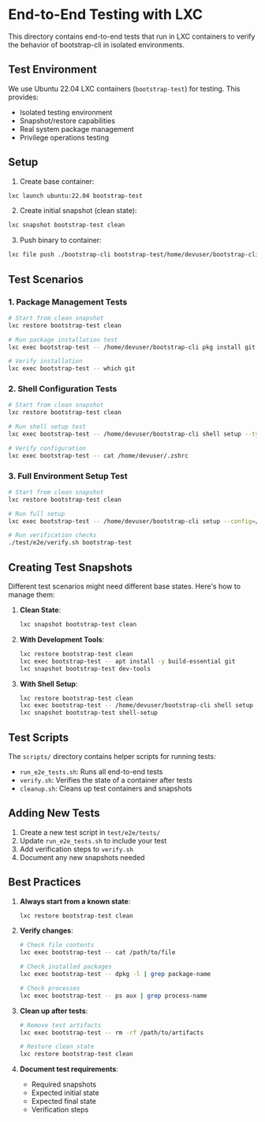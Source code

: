 # End-to-End Testing with LXC

This directory contains end-to-end tests that run in LXC containers to verify the behavior of bootstrap-cli in isolated environments.

## Test Environment

We use Ubuntu 22.04 LXC containers (`bootstrap-test`) for testing. This provides:
- Isolated testing environment
- Snapshot/restore capabilities
- Real system package management
- Privilege operations testing

## Setup

1. Create base container:
```bash
lxc launch ubuntu:22.04 bootstrap-test
```

2. Create initial snapshot (clean state):
```bash
lxc snapshot bootstrap-test clean
```

3. Push binary to container:
```bash
lxc file push ./bootstrap-cli bootstrap-test/home/devuser/bootstrap-cli --mode=755
```

## Test Scenarios

### 1. Package Management Tests
```bash
# Start from clean snapshot
lxc restore bootstrap-test clean

# Run package installation test
lxc exec bootstrap-test -- /home/devuser/bootstrap-cli pkg install git

# Verify installation
lxc exec bootstrap-test -- which git
```

### 2. Shell Configuration Tests
```bash
# Start from clean snapshot
lxc restore bootstrap-test clean

# Run shell setup test
lxc exec bootstrap-test -- /home/devuser/bootstrap-cli shell setup --type=zsh

# Verify configuration
lxc exec bootstrap-test -- cat /home/devuser/.zshrc
```

### 3. Full Environment Setup Test
```bash
# Start from clean snapshot
lxc restore bootstrap-test clean

# Run full setup
lxc exec bootstrap-test -- /home/devuser/bootstrap-cli setup --config=/path/to/test/config.yaml

# Run verification checks
./test/e2e/verify.sh bootstrap-test
```

## Creating Test Snapshots

Different test scenarios might need different base states. Here's how to manage them:

1. **Clean State**:
   ```bash
   lxc snapshot bootstrap-test clean
   ```

2. **With Development Tools**:
   ```bash
   lxc restore bootstrap-test clean
   lxc exec bootstrap-test -- apt install -y build-essential git
   lxc snapshot bootstrap-test dev-tools
   ```

3. **With Shell Setup**:
   ```bash
   lxc restore bootstrap-test clean
   lxc exec bootstrap-test -- /home/devuser/bootstrap-cli shell setup
   lxc snapshot bootstrap-test shell-setup
   ```

## Test Scripts

The `scripts/` directory contains helper scripts for running tests:

- `run_e2e_tests.sh`: Runs all end-to-end tests
- `verify.sh`: Verifies the state of a container after tests
- `cleanup.sh`: Cleans up test containers and snapshots

## Adding New Tests

1. Create a new test script in `test/e2e/tests/`
2. Update `run_e2e_tests.sh` to include your test
3. Add verification steps to `verify.sh`
4. Document any new snapshots needed

## Best Practices

1. **Always start from a known state**:
   ```bash
   lxc restore bootstrap-test clean
   ```

2. **Verify changes**:
   ```bash
   # Check file contents
   lxc exec bootstrap-test -- cat /path/to/file
   
   # Check installed packages
   lxc exec bootstrap-test -- dpkg -l | grep package-name
   
   # Check processes
   lxc exec bootstrap-test -- ps aux | grep process-name
   ```

3. **Clean up after tests**:
   ```bash
   # Remove test artifacts
   lxc exec bootstrap-test -- rm -rf /path/to/artifacts
   
   # Restore clean state
   lxc restore bootstrap-test clean
   ```

4. **Document test requirements**:
   - Required snapshots
   - Expected initial state
   - Expected final state
   - Verification steps 